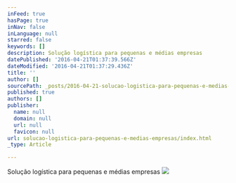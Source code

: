 ```yaml
---
inFeed: true
hasPage: true
inNav: false
inLanguage: null
starred: false
keywords: []
description: Solução logística para pequenas e médias empresas
datePublished: '2016-04-21T01:37:39.566Z'
dateModified: '2016-04-21T01:37:29.436Z'
title: ''
author: []
sourcePath: _posts/2016-04-21-solucao-logistica-para-pequenas-e-medias-empresas.md
published: true
authors: []
publisher:
  name: null
  domain: null
  url: null
  favicon: null
url: solucao-logistica-para-pequenas-e-medias-empresas/index.html
_type: Article

---
```

Solução logística para pequenas e médias empresas
![](https://the-grid-user-content.s3-us-west-2.amazonaws.com/05a55ecf-6e39-4da8-af5d-4a98f88497b5.jpg)